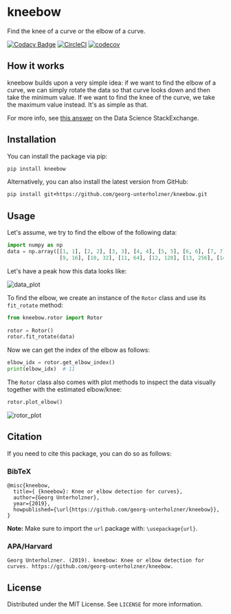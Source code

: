 # kneebow

Find the knee of a curve or the elbow of a curve.

[![Codacy Badge](https://app.codacy.com/project/badge/Grade/3baba89ac29b4a96bd990148deb36236)](https://app.codacy.com/gh/georg-un/kneebow/dashboard?utm_source=gh&utm_medium=referral&utm_content=&utm_campaign=Badge_grade)
[![CircleCI](https://dl.circleci.com/status-badge/img/circleci/4aoB5zgq98chQxQUq76hUV/WuhJ6RPV6Wmi5yTGwuVZeZ/tree/master.svg?style=svg)](https://dl.circleci.com/status-badge/redirect/circleci/4aoB5zgq98chQxQUq76hUV/WuhJ6RPV6Wmi5yTGwuVZeZ/tree/master)
[![codecov](https://codecov.io/gh/georg-unterholzner/kneebow/branch/master/graph/badge.svg)](https://codecov.io/gh/georg-unterholzner/kneebow)

## How it works

kneebow builds upon a very simple idea: if we want to find the elbow of a curve, we can simply rotate the data so that curve looks down and then take the minimum value. If we want to find the knee of the curve, we take the maximum value instead. It's as simple as that.

For more info, see [this answer](https://datascience.stackexchange.com/a/57135/67412) on the Data Science StackExchange.

## Installation

You can install the package via pip:

```sh
pip install kneebow
```

Alternatively, you can also install the latest version from GitHub:

```sh
pip install git+https://github.com/georg-unterholzner/kneebow.git
```

## Usage

Let's assume, we try to find the elbow of the following data:

```python
import numpy as np
data = np.array([[1, 1], [2, 2], [3, 3], [4, 4], [5, 5], [6, 6], [7, 7], [8, 8],  # linear until (8,8)
                 [9, 16], [10, 32], [11, 64], [12, 128], [13, 256], [14, 512]])   # exponential afterwards
```
Let's have a peak how this data looks like:

![data_plot](https://raw.githubusercontent.com/georg-un/kneebow/master/assets/data_plot.png)

To find the elbow, we create an instance of the `Rotor` class and use its `fit_rotate` method:

```python
from kneebow.rotor import Rotor
 
rotor = Rotor()
rotor.fit_rotate(data)
```
Now we can get the index of the elbow as follows:
```python
elbow_idx = rotor.get_elbow_index()
print(elbow_idx)  # 11
```
The `Rotor` class also comes with plot methods to inspect the data visually together with the estimated elbow/knee:
```python
rotor.plot_elbow()
```
![rotor_plot](https://raw.githubusercontent.com/georg-un/kneebow/master/assets/rotor_plot.png)

<!-- CITATION -->
## Citation

If you need to cite this package, you can do so as follows:

### BibTeX

```
@misc{kneebow,
  title={ {kneebow}: Knee or elbow detection for curves},
  author={Georg Unterholzner},
  year={2019},
  howpublished={\url{https://github.com/georg-unterholzner/kneebow}},
}
```

**Note:** Make sure to import the `url` package with: `\usepackage{url}`.

### APA/Harvard

```text
Georg Unterholzner. (2019). kneebow: Knee or elbow detection for curves. https://github.com/georg-unterholzner/kneebow.
```


<!-- LICENSE -->
## License

Distributed under the MIT License. See `LICENSE` for more information.
